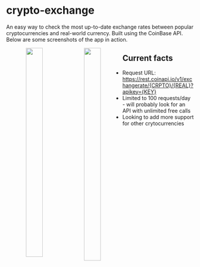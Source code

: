# crypto-exchange

An easy way to check the most up-to-date exchange rates between popular cryptocurrencies and real-world currency. Built using the CoinBase API. Below are some screenshots of the app in action.

<p align="center">
<img src="https://github.com/jyoo980/crypto-exchange/blob/master/CryptoExchange/Assets.xcassets/v1.0-fail.imageset/v1.0-fail.png" width="327" height="561" style="float: left; width: 30%; margin-right: 1%; margin-bottom: 0.5em;">
<img src="https://github.com/jyoo980/crypto-exchange/blob/master/CryptoExchange/Assets.xcassets/v1.0-success.imageset/v1.0-success.png" width="337" height="571" style="float: left; width: 30%; margin-right: 1%; margin-bottom: 0.5em;">
</p>

## Current facts
* Request URL: https://rest.coinapi.io/v1/exchangerate/{CRPTO}/{REAL}?apikey={KEY}
* Limited to 100 requests/day - will probably look for an API with unlimited free calls
* Looking to add more support for other crytocurrencies 

